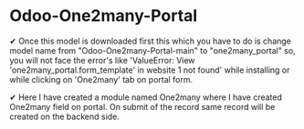 # Odoo-One2many-Portal

✔ Once this model is downloaded first this which you have to do is change model name from "Odoo-One2many-Portal-main" to "one2many_portal" so, you will not face the error's like 'ValueError: View 'one2many_portal.form_template' in website 1 not found' while installing or while clicking on 'One2many' tab on portal form.

✔ Here I have created a module named One2many where I have created One2many field on portal. On submit of the record same record will be created on the backend side.
